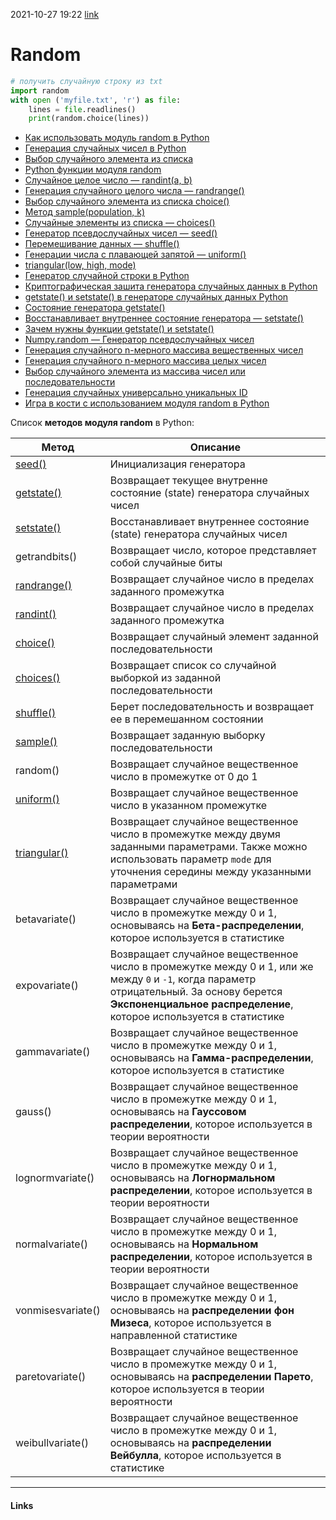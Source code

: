 2021-10-27 19:22
[link](https://python-scripts.com/random)
# Random
```python
# получить случайную строку из txt
import random
with open ('myfile.txt', 'r') as file:
    lines = file.readlines()
    print(random.choice(lines))
```
-   [Как использовать модуль random в Python](https://python-scripts.com/random#how-use-random)
-   [Генерация случайных чисел в Python](https://python-scripts.com/random#generator-random-numbers-py)
-   [Выбор случайного элемента из списка](https://python-scripts.com/random#random-element-list)
-   [Python функции модуля random](https://python-scripts.com/random#all-funtions)
-   [Случайное целое число — randint(a, b)](https://python-scripts.com/random#randint)
-   [Генерация случайного целого числа — randrange()](https://python-scripts.com/random#randrange)
-   [Выбор случайного элемента из списка choice()](https://python-scripts.com/random#choice)
-   [Метод sample(population, k)](https://python-scripts.com/random#sample)
-   [Случайные элементы из списка — choices()](https://python-scripts.com/random#choices)
-   [Генератор псевдослучайных чисел — seed()](https://python-scripts.com/random#seed)
-   [Перемешивание данных — shuffle()](https://python-scripts.com/random#shuffle)
-   [Генерации числа с плавающей запятой — uniform()](https://python-scripts.com/random#uniform)
-   [triangular(low, high, mode)](https://python-scripts.com/random#triangular)
-   [Генератор случайной строки в Python](https://python-scripts.com/random#generator-random-string)
-   [Криптографическая зашита генератора случайных данных в Python](https://python-scripts.com/random#crypto-safe)
-   [getstate() и setstate() в генераторе случайных данных Python](https://python-scripts.com/random#get-and-set)
-   [Состояние генератора getstate()](https://python-scripts.com/random#getstate)
-   [Восстанавливает внутреннее состояние генератора — setstate()](https://python-scripts.com/random#setstate)
-   [Зачем нужны функции getstate() и setstate()](https://python-scripts.com/random#for-what-get-set)
-   [Numpy.random — Генератор псевдослучайных чисел](https://python-scripts.com/random#numpy-random)
-   [Генерация случайного n-мерного массива вещественных чисел](https://python-scripts.com/random#n-array-float)
-   [Генерация случайного n-мерного массива целых чисел](https://python-scripts.com/random#n-array-int)
-   [Выбор случайного элемента из массива чисел или последовательности](https://python-scripts.com/random#array-ch-element)
-   [Генерация случайных универсально уникальных ID](https://python-scripts.com/random#generator-uuid)
-   [Игра в кости с использованием модуля random в Python](https://python-scripts.com/random#game-random)

Список **методов модуля random** в Python:

| **Метод** | **Описание** |
|-----------|---------------|
| [seed()](https://python-scripts.com/random#seed) | Инициализация генератора |случайных чисел
[getstate()](https://python-scripts.com/random#getstate) | Возвращает текущее внутренне состояние (state) генератора случайных чисел 
[setstate()](https://python-scripts.com/random#setstate) | Восстанавливает внутреннее состояние (state) генератора случайных чисел
getrandbits() | Возвращает число, которое представляет собой случайные биты
[randrange()](https://python-scripts.com/random#randrange) | Возвращает случайное число в пределах заданного промежутка
[randint()](https://python-scripts.com/random#randint) | Возвращает случайное число в пределах заданного промежутка
[choice()](https://python-scripts.com/random#choice) | Возвращает случайный элемент заданной последовательности
[choices()](https://python-scripts.com/random#choices) | Возвращает список со случайной выборкой из заданной последовательности
[shuffle()](https://python-scripts.com/random#shuffle) | Берет последовательность и возвращает ее в перемешанном состоянии
[sample()](https://python-scripts.com/random#sample) | Возвращает заданную выборку последовательности
random() | Возвращает случайное вещественное число в промежутке от 0 до 1
[uniform()](https://python-scripts.com/random#uniform) | Возвращает случайное вещественное число в указанном промежутке
[triangular()](https://python-scripts.com/random#triangular) | Возвращает случайное вещественное число в промежутке между двумя заданными параметрами. Также можно использовать параметр `mode` для уточнения середины между указанными параметрами
betavariate() | Возвращает случайное вещественное число в промежутке между 0 и 1, основываясь на **Бета-распределении**, которое используется в статистике
expovariate() | Возвращает случайное вещественное число в промежутке между 0 и 1, или же между `0` и `-1`, когда параметр отрицательный. За основу берется **Экспоненциальное распределение**, которое используется в статистике
gammavariate() | Возвращает случайное вещественное число в промежутке между 0 и 1, основываясь на **Гамма-распределении**, которое используется в статистике
gauss() | Возвращает случайное вещественное число в промежутке между 0 и 1, основываясь на **Гауссовом распределении**, которое используется в теории вероятности
lognormvariate() | Возвращает случайное вещественное число в промежутке между 0 и 1, основываясь на **Логнормальном распределении**, которое используется в теории вероятности
normalvariate() | Возвращает случайное вещественное число в промежутке между 0 и 1, основываясь на **Нормальном распределении**, которое используется в теории вероятности
vonmisesvariate() | Возвращает случайное вещественное число в промежутке между 0 и 1, основываясь на **распределении фон Мизеса**, которое используется в направленной статистике
paretovariate() | Возвращает случайное вещественное число в промежутке между 0 и 1, основываясь на **распределении Парето**, которое используется в теории вероятности
weibullvariate() | Возвращает случайное вещественное число в промежутке между 0 и 1, основываясь на **распределении Вейбулла**, которое используется в статистике

_____________
#### Links
